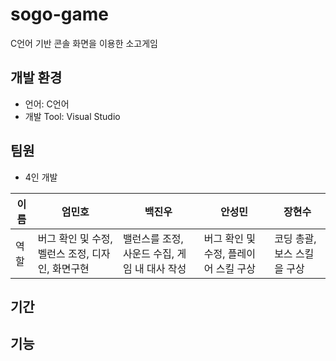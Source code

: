 # sogo-game
C언어 기반 콘솔 화면을 이용한 소고게임
## 개발 환경
- 언어: C언어
- 개발 Tool: Visual Studio
## 팀원
- 4인 개발

이름|엄민호|백진우|안성민|장현수|
---|---|---|---|---|
역할|버그 확인 및 수정, 벨런스 조정, 디자인, 화면구현|밸런스를 조정, 사운드 수집, 게임 내 대사 작성|버그 확인 및 수정, 플레이어 스킬 구상|코딩 총괄, 보스 스킬을 구상|
## 기간
## 기능
